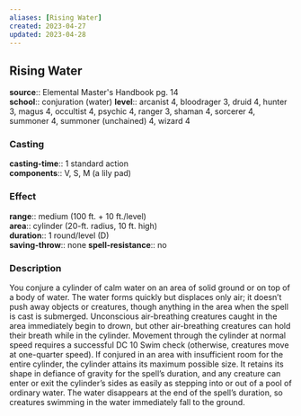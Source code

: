 ```yaml
---
aliases: [Rising Water]
created: 2023-04-27
updated: 2023-04-28
---
```


## Rising Water

**source**:: Elemental Master's Handbook pg. 14  
**school**:: conjuration (water)
**level**:: arcanist 4, bloodrager 3, druid 4, hunter 3, magus 4, occultist 4, psychic 4, ranger 3, shaman 4, sorcerer 4, summoner 4, summoner (unchained) 4, wizard 4

### Casting

**casting-time**:: 1 standard action  
**components**:: V, S, M (a lily pad)

### Effect

**range**:: medium (100 ft. + 10 ft./level)  
**area**:: cylinder (20-ft. radius, 10 ft. high)  
**duration**:: 1 round/level (D)  
**saving-throw**:: none
**spell-resistance**:: no

### Description

You conjure a cylinder of calm water on an area of solid ground or on top of a body of water. The water forms quickly but displaces only air; it doesn’t push away objects or creatures, though anything in the area when the spell is cast is submerged. Unconscious air-breathing creatures caught in the area immediately begin to drown, but other air-breathing creatures can hold their breath while in the cylinder. Movement through the cylinder at normal speed requires a successful DC 10 Swim check (otherwise, creatures move at one-quarter speed). If conjured in an area with insufficient room for the entire cylinder, the cylinder attains its maximum possible size. It retains its shape in defiance of gravity for the spell’s duration, and any creature can enter or exit the cylinder’s sides as easily as stepping into or out of a pool of ordinary water. The water disappears at the end of the spell’s duration, so creatures swimming in the water immediately fall to the ground.

